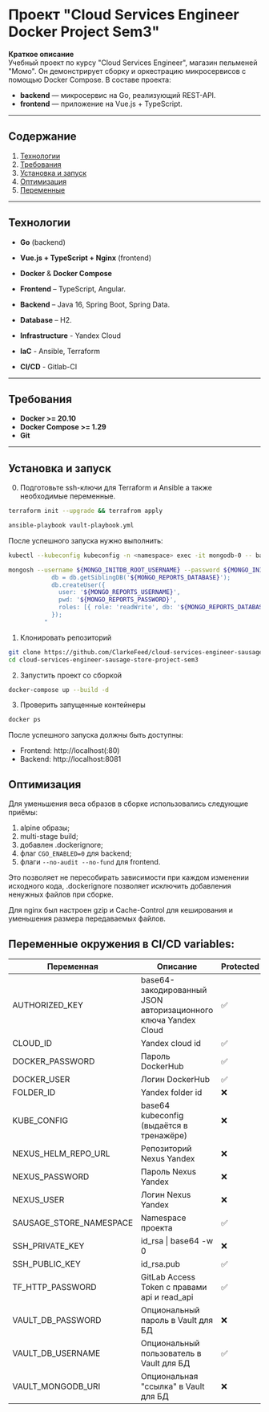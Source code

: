 # Проект "Cloud Services Engineer Docker Project Sem3"

**Краткое описание**  
Учебный проект по курсу "Cloud Services Engineer", магазин пельменей "Момо". Он демонстрирует сборку и оркестрацию микросервисов с помощью Docker Compose. В составе проекта:

- **backend** — микросервис на Go, реализующий REST-API.
- **frontend** — приложение на Vue.js + TypeScript.

---

## Содержание

1. [Технологии](#технологии)
2. [Требования](#требования)  
3. [Установка и запуск](#установка-и-запуск)
4. [Оптимизация](#оптимизация)
5. [Переменные](#переменные-окружения-в-cicd-variables)
---

## Технологии

- **Go** (backend)
- **Vue.js + TypeScript + Nginx** (frontend)
- **Docker** & **Docker Compose**

- **Frontend** – TypeScript, Angular.
- **Backend**  – Java 16, Spring Boot, Spring Data.
- **Database** – H2.
- **Infrastructure** - Yandex Cloud
- **IaC** - Ansible, Terraform
- **CI/CD** - Gitlab-CI

---

## Требования

- **Docker >= 20.10**
- **Docker Compose >= 1.29**
- **Git**

---

## Установка и запуск

0. Подготовьте ssh-ключи для Terraform и Ansible а также необходимые переменные.
```bash
terraform init --upgrade && terrafrom apply

ansible-playbook vault-playbook.yml
```

После успешного запуска нужно выполнить:
```bash
kubectl --kubeconfig kubeconfig -n <namespace> exec -it mongodb-0 -- bash

mongosh --username ${MONGO_INITDB_ROOT_USERNAME} --password ${MONGO_INITDB_ROOT_PASSWORD} --authenticationDatabase admin --eval "
            db = db.getSiblingDB('${MONGO_REPORTS_DATABASE}');
            db.createUser({
              user: '${MONGO_REPORTS_USERNAME}',
              pwd: '${MONGO_REPORTS_PASSWORD}',
              roles: [{ role: 'readWrite', db: '${MONGO_REPORTS_DATABASE}' }]
            });
          "
```

1. Клонировать репозиторий
```bash
git clone https://github.com/ClarkeFeed/cloud-services-engineer-sausage-store-project-sem3.git
cd cloud-services-engineer-sausage-store-project-sem3
```

2. Запустить проект со сборкой
```bash
docker-compose up --build -d
```

3. Проверить запущенные контейнеры
```bash
docker ps
```

После успешного запуска должны быть доступны:
- Frontend: http://localhost(:80)
- Backend: http://localhost:8081

## Оптимизация

Для уменьшения веса образов в сборке использовались следующие приёмы:
1. alpine образы;
2. multi-stage build;
3. добавлен .dockerignore;
4. флаг `CGO_ENABLED=0` для backend;
5. флаги `--no-audit --no-fund` для frontend.

Это позволяет не пересобирать зависимости при каждом изменении исходного кода, .dockerignore позволяет исключить добавления ненужных файлов при сборке.

Для nginx был настроен gzip и Cache-Control для кеширования и уменьшения размера передаваемых файлов.

## Переменные окружения в CI/CD variables:
| Переменная              | Описание                                              | Protected | Masked |
|--------------------------|-------------------------------------------------------|------------|---------|
| AUTHORIZED_KEY           | base64-закодированный JSON авторизационного ключа Yandex Cloud | ✅ | ✅ |
| CLOUD_ID                 | Yandex cloud id                                      | ✅ | ✅ |
| DOCKER_PASSWORD          | Пароль DockerHub                                     | ✅ | ✅ |
| DOCKER_USER              | Логин DockerHub                                      | ✅ | ✅ |
| FOLDER_ID                | Yandex folder id                                    | ❌ | ✅ |
| KUBE_CONFIG              | base64 kubeconfig (выдаётся в тренажёре)            | ❌ | ✅ |
| NEXUS_HELM_REPO_URL      | Репозиторий Nexus Yandex                            | ❌ | ✅ |
| NEXUS_PASSWORD           | Пароль Nexus Yandex                                 | ❌ | ✅ |
| NEXUS_USER               | Логин Nexus Yandex                                  | ❌ | ✅ |
| SAUSAGE_STORE_NAMESPACE  | Namespace проекта                                   | ✅ | ✅ |
| SSH_PRIVATE_KEY          | id_rsa \| base64 -w 0                               | ❌ | ✅ |
| SSH_PUBLIC_KEY           | id_rsa.pub                                          | ✅ | ❌ |
| TF_HTTP_PASSWORD         | GitLab Access Token с правами api и read_api        | ✅ | ✅ |
| VAULT_DB_PASSWORD        | Опциональный пароль в Vault для БД                  | ❌ | ✅ |
| VAULT_DB_USERNAME        | Опциональный пользователь в Vault для БД            | ✅ | ❌ |
| VAULT_MONGODB_URI        | Опциональная "ссылка" в Vault для БД                | ❌ | ❌ |
